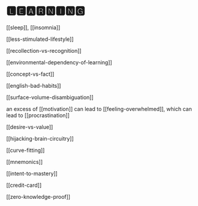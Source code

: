 # 🅻🅴🅰🆁🅽🅸🅽🅶

[[sleep]], [[insomnia]]

[[less-stimulated-lifestyle]]

[[recollection-vs-recognition]]

[[environmental-dependency-of-learning]]

[[concept-vs-fact]]

[[english-bad-habits]]

[[surface-volume-disambiguation]]

an excess of [[motivation]] can lead to [[feeling-overwhelmed]], which can lead to [[procrastination]]

[[desire-vs-value]]

[[hijacking-brain-circuitry]]

[[curve-fitting]]

[[mnemonics]]

[[intent-to-mastery]]

[[credit-card]]

[[zero-knowledge-proof]]
